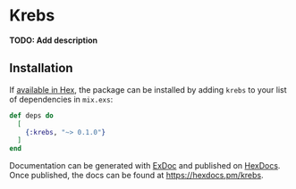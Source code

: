 # Krebs

**TODO: Add description**

## Installation

If [available in Hex](https://hex.pm/docs/publish), the package can be installed
by adding `krebs` to your list of dependencies in `mix.exs`:

```elixir
def deps do
  [
    {:krebs, "~> 0.1.0"}
  ]
end
```

Documentation can be generated with [ExDoc](https://github.com/elixir-lang/ex_doc)
and published on [HexDocs](https://hexdocs.pm). Once published, the docs can
be found at <https://hexdocs.pm/krebs>.

